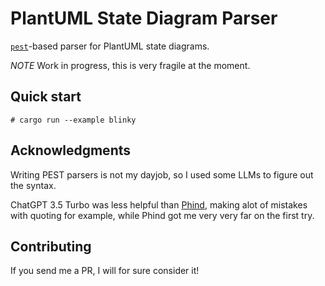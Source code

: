 
# PlantUML State Diagram Parser

[`pest`](https://pest.rs)-based parser for PlantUML state diagrams.

*NOTE* Work in progress, this is very fragile at the moment. 

## Quick start

    # cargo run --example blinky  


## Acknowledgments

Writing PEST parsers is not my dayjob, so I used some LLMs to figure out the syntax.

ChatGPT 3.5 Turbo was less helpful than [Phind](https://phind.com), making alot of mistakes with quoting for example, while Phind got me very very far on the first try.

## Contributing

If you send me a PR, I will for sure consider it!
